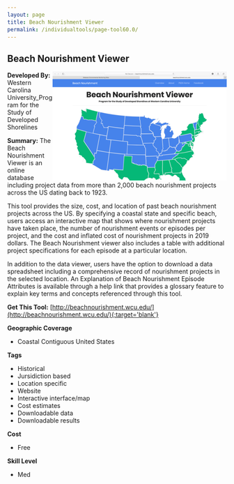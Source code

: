 ```yaml
---
layout: page
title: Beach Nourishment Viewer
permalink: /individualtools/page-tool60.0/
---
```

## Beach Nourishment Viewer

<img src="/images/scaled_250_400/TOOLID_60.0_ScreenCapture-1.png" style="max-height:250px;max-width:400;" align="right"/>

**Developed By:** Western Carolina University_Program for the Study of Developed Shorelines

**Summary:** The Beach Nourishment Viewer is an online database including project data from more than 2,000 beach nourishment projects across the US dating back to 1923.

This tool provides the size, cost, and location of past beach nourishment projects across the US. By specifying a coastal state and specific beach, users access an interactive map that shows where nourishment projects have taken place, the number of nourishment events or episodes per project, and the cost and inflated cost of nourishment projects in 2019 dollars. The Beach Nourishment viewer also includes a table with additional project specifications for each episode at a particular location. 

In addition to the data viewer, users have the option to download a data spreadsheet including a comprehensive record of nourishment projects in the selected location. An Explanation of Beach Nourishment Episode Attributes is available through a help link that provides a glossary feature to explain key terms and concepts referenced through this tool.

**Get This Tool:** [http://beachnourishment.wcu.edu/](http://beachnourishment.wcu.edu/){:target='blank'}

**Geographic Coverage**

* Coastal Contiguous United States

**Tags**

*  Historical 
*  Jursidiction based
*  Location specific
*  Website
*  Interactive interface/map
*  Cost estimates
*  Downloadable data
*  Downloadable results

**Cost**

* Free

**Skill Level**

* Med
